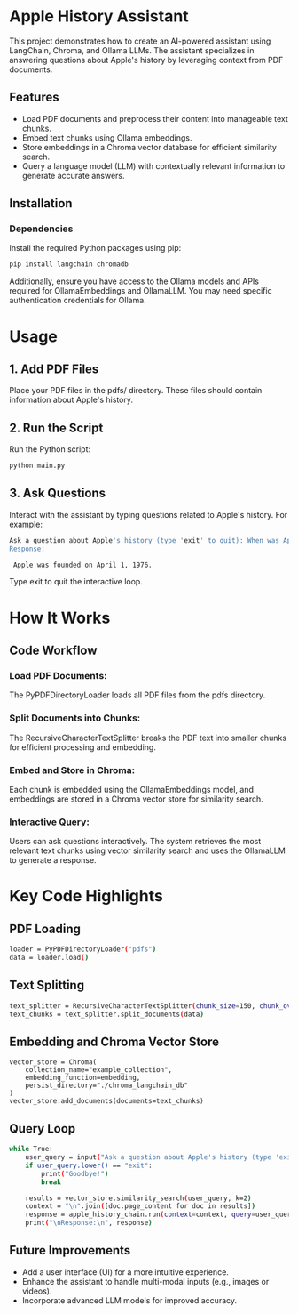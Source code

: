 
# Apple History Assistant

This project demonstrates how to create an AI-powered assistant using LangChain, Chroma, and Ollama LLMs. The assistant specializes in answering questions about Apple's history by leveraging context from PDF documents.


## Features

- Load PDF documents and preprocess their content into manageable text chunks.
- Embed text chunks using Ollama embeddings.
- Store embeddings in a Chroma vector database for efficient similarity search.
- Query a language model (LLM) with contextually relevant information to generate accurate answers.

## Installation

### Dependencies
Install the required Python packages using pip:

```bash
pip install langchain chromadb
```
Additionally, ensure you have access to the Ollama models and APIs required for OllamaEmbeddings and OllamaLLM. You may need specific authentication credentials for Ollama.

# Usage

## 1. Add PDF Files

Place your PDF files in the pdfs/ directory. These files should contain information about Apple's history.

## 2. Run the Script
Run the Python script:

```bash
python main.py
```
## 3. Ask Questions

Interact with the assistant by typing questions related to Apple's history. For example:
```bash
Ask a question about Apple's history (type 'exit' to quit): When was Apple founded?
Response:

```
```bash
 Apple was founded on April 1, 1976.
```

Type exit to quit the interactive loop.

# How It Works

## Code Workflow

### Load PDF Documents:

The PyPDFDirectoryLoader loads all PDF files from the pdfs directory.

### Split Documents into Chunks:

The RecursiveCharacterTextSplitter breaks the PDF text into smaller chunks for efficient processing and embedding.

### Embed and Store in Chroma:

Each chunk is embedded using the OllamaEmbeddings model, and embeddings are stored in a Chroma vector store for similarity search.

### Interactive Query:

Users can ask questions interactively. The system retrieves the most relevant text chunks using vector similarity search and uses the OllamaLLM to generate a response.



# Key Code Highlights
## PDF Loading
```bash
loader = PyPDFDirectoryLoader("pdfs")
data = loader.load()
```
## Text Splitting
```bash
text_splitter = RecursiveCharacterTextSplitter(chunk_size=150, chunk_overlap=15)
text_chunks = text_splitter.split_documents(data)
```
## Embedding and Chroma Vector Store
```embedding = OllamaEmbeddings(model="snowflake-arctic-embed:latest")
vector_store = Chroma(
    collection_name="example_collection",
    embedding_function=embedding,
    persist_directory="./chroma_langchain_db"
)
vector_store.add_documents(documents=text_chunks)
```

## Query Loop
```bash
while True:
    user_query = input("Ask a question about Apple's history (type 'exit' to quit): ")
    if user_query.lower() == "exit":
        print("Goodbye!")
        break

    results = vector_store.similarity_search(user_query, k=2)
    context = "\n".join([doc.page_content for doc in results])
    response = apple_history_chain.run(context=context, query=user_query)
    print("\nResponse:\n", response)
```


## Future Improvements
- Add a user interface (UI) for a more intuitive experience.
- Enhance the assistant to handle multi-modal inputs (e.g., images or videos).
- Incorporate advanced LLM models for improved accuracy.
